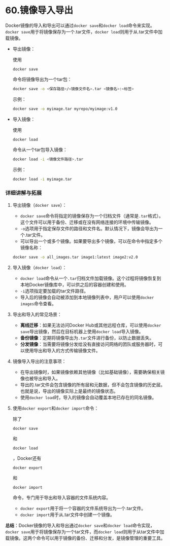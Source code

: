 # 60.镜像导入导出

Docker镜像的导入和导出可以通过`docker save`和`docker load`命令来实现。`docker save`用于将镜像保存为一个.tar文件，`docker load`则用于从.tar文件中加载镜像。

- 导出镜像：

  使用

  ```
  docker save
  ```

  命令将镜像导出为一个tar包：

  ```bash
  docker save -o <保存路径>/<镜像文件名>.tar <镜像名>:<标签>
  ```

  示例：

  ```bash
  docker save -o myimage.tar myrepo/myimage:v1.0
  ```

- 导入镜像：

  使用

  ```
  docker load
  ```

  命令从一个tar包导入镜像：

  ```bash
  docker load -i <镜像文件路径>.tar
  ```

  示例：

  ```bash
  docker load -i myimage.tar
  ```

### 详细讲解与拓展

1. 导出镜像（`docker save`）：

   - `docker save`命令将指定的镜像保存为一个归档文件（通常是`.tar`格式）。这个文件可以用于备份、迁移或在没有网络连接的环境中传输镜像。
   - `-o`选项用于指定保存文件的路径和文件名。默认情况下，镜像会导出为一个.tar文件。
   - 可以导出一个或多个镜像。如果要导出多个镜像，可以在命令中指定多个镜像名称：

   ```bash
   docker save -o all_images.tar image1:latest image2:v2.0
   ```

2. 导入镜像（`docker load`）：

   - `docker load`命令从一个`.tar`归档文件加载镜像。这个过程将镜像恢复到本地Docker镜像库中，可以供之后的容器创建和使用。
   - `-i`选项指定要加载的tar文件路径。
   - 导入后的镜像会自动被添加到本地镜像列表中，用户可以使用`docker images`命令查看。

3. 导出和导入的常见场景：

   - **离线迁移**：如果无法访问Docker Hub或其他远程仓库，可以使用`docker save`导出镜像，然后在目标机器上使用`docker load`导入镜像。
   - **备份镜像**：定期将镜像导出为`.tar`文件进行备份，以防止数据丢失。
   - **分发镜像**：当需要将镜像分发给没有直接访问网络的团队或服务器时，可以使用导出和导入的方式传输镜像文件。

4. 镜像导入导出的注意事项：

   - 在导出镜像时，如果镜像依赖其他镜像（比如基础镜像），需要确保相关镜像也被导出和导入。
   - 导出的.tar文件会包含镜像的所有层和元数据，但不会包含镜像的历史层。也就是说，导出的镜像实际上是最终的镜像状态。
   - 使用`docker load`时，导入的镜像会自动覆盖本地已存在的同名镜像。

5. 使用`docker export`和`docker import`命令：

   除了

   ```
   docker save
   ```

   和

   ```
   docker load
   ```

   ，Docker还有

   ```
   docker export
   ```

   和

   ```
   docker import
   ```

   命令，专门用于导出和导入容器的文件系统内容。

   - `docker export`用于将一个容器的文件系统导出为一个.tar文件。
   - `docker import`用于从.tar文件中创建一个镜像。

**总结**：Docker镜像的导入和导出通过`docker save`和`docker load`命令实现，`docker save`用于将镜像保存为一个tar文件，而`docker load`则用于从tar文件中加载镜像。这两个命令可以用于镜像的备份、迁移和分发，是镜像管理的重要工具。